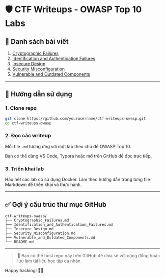 # 🛡️ CTF Writeups - OWASP Top 10 Labs

## 📂 Danh sách bài viết

1. [Cryptographic Failures](./Cryptographic_Failures.md)
2. [Identification and Authentication Failures](./Identification_and_Authentication_Failures.md)
3. [Insecure Design](./Insecure_Design.md)
4. [Security Misconfiguration](./Security_Misconfiguration.md)
5. [Vulnerable and Outdated Components](./Vulnerable_and_Outdated_Components.md)

---

## 🚀 Hướng dẫn sử dụng

### 1. Clone repo
```bash
git clone https://github.com/yourusername/ctf-writeups-owasp.git
cd ctf-writeups-owasp
```

### 2. Đọc các writeup
Mỗi file `.md` tương ứng với một lab theo chủ đề OWASP Top 10.

Bạn có thể dùng VS Code, Typora hoặc mở trên GitHub để đọc trực tiếp.

### 3. Triển khai lab
Hầu hết các lab có sử dụng Docker. Làm theo hướng dẫn trong từng file Markdown để triển khai và thực hành.

---

## ✅ Gợi ý cấu trúc thư mục GitHub

```
ctf-writeups-owasp/
├── Cryptographic_Failures.md
├── Identification_and_Authentication_Failures.md
├── Insecure_Design.md
├── Security_Misconfiguration.md
├── Vulnerable_and_Outdated_Components.md
└── README.md
```

---

> 📌 Bạn có thể host repo này trên GitHub để chia sẻ với cộng đồng hoặc lưu làm tài liệu học tập cá nhân.

Happy hacking! 🐱‍💻
